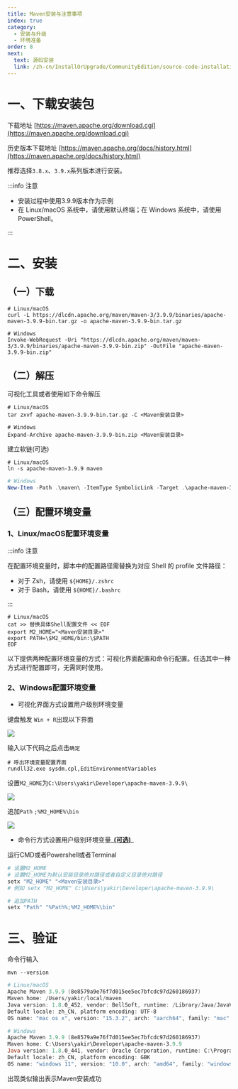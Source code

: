 ```yaml
---
title: Maven安装与注意事项
index: true
category:
  - 安装与升级
  - 环境准备
order: 8
next:
  text: 源码安装
  link: /zh-cn/InstallOrUpgrade/CommunityEdition/source-code-installation.md
---
```

# 一、下载安装包
下载地址 [https://maven.apache.org/download.cgi](https://maven.apache.org/download.cgi)

历史版本下载地址 [https://maven.apache.org/docs/history.html](https://maven.apache.org/docs/history.html)

推荐选择`3.8.x`、`3.9.x`系列版本进行安装。

:::info 注意

+ 安装过程中使用3.9.9版本作为示例
+ 在 Linux/macOS 系统中，请使用默认终端；在 Windows 系统中，请使用 PowerShell。

:::

# 二、安装
## （一）下载
```shell
# Linux/macOS
curl -L https://dlcdn.apache.org/maven/maven-3/3.9.9/binaries/apache-maven-3.9.9-bin.tar.gz -o apache-maven-3.9.9-bin.tar.gz
```

```shell
# Windows
Invoke-WebRequest -Uri "https://dlcdn.apache.org/maven/maven-3/3.9.9/binaries/apache-maven-3.9.9-bin.zip" -OutFile "apache-maven-3.9.9-bin.zip"
```

## （二）解压
可视化工具或者使用如下命令解压

```shell
# Linux/macOS
tar zxvf apache-maven-3.9.9-bin.tar.gz -C <Maven安装目录>
```

```shell
# Windows
Expand-Archive apache-maven-3.9.9-bin.zip <Maven安装目录>
```

建立软链(可选)

```shell
# Linux/macOS
ln -s apache-maven-3.9.9 maven
```

```powershell
# Windows
New-Item -Path .\maven\ -ItemType SymbolicLink -Target .\apache-maven-3.9.9
```

## （三）配置环境变量
### 1、Linux/macOS配置环境变量
:::info 注意

在配置环境变量时，脚本中的配置路径需替换为对应 Shell 的 profile 文件路径：

+ 对于 Zsh，请使用 `${HOME}/.zshrc`
+ 对于 Bash，请使用 `${HOME}/.bashrc`

:::

```shell
# Linux/macOS
cat >> 替换具体Shell配置文件 << EOF
export M2_HOME="<Maven安装目录>"
export PATH=\$M2_HOME/bin:\$PATH
EOF
```

以下提供两种配置环境变量的方式：可视化界面配置和命令行配置。任选其中一种方式进行配置即可，无需同时使用。

### 2、Windows配置环境变量
+ 可视化界面方式设置用户级别环境变量

键盘触发 `Win + R`出现以下界面

![](https://oinone-jar.oss-cn-zhangjiakou.aliyuncs.com/welcome-document/Installation-and-Upgrade/Preparing-the-development-environment/maven/1.png)

输入以下代码之后点击`确定`

```shell
# 呼出环境变量配置界面
rundll32.exe sysdm.cpl,EditEnvironmentVariables
```

设置`M2_HOME`为`C:\Users\yakir\Developer\apache-maven-3.9.9\`

![](https://oinone-jar.oss-cn-zhangjiakou.aliyuncs.com/welcome-document/Installation-and-Upgrade/Preparing-the-development-environment/maven/2.png)

追加`Path` `;%M2_HOME%\bin`

![](https://oinone-jar.oss-cn-zhangjiakou.aliyuncs.com/welcome-document/Installation-and-Upgrade/Preparing-the-development-environment/maven/3.png)



+ 命令行方式设置用户级别环境变量_**<u>(可选)</u>**_

运行CMD或者Powershell或者Terminal

```powershell
# 设置M2_HOME
# 设置M2_HOME为默认安装目录绝对路径或者自定义目录绝对路径
setx "M2_HOME" "<Maven安装目录>"
# 例如 setx "M2_HOME" C:\Users\yakir\Developer\apache-maven-3.9.9\
```

```powershell
# 追加PATH
setx "Path" "%Path%;%M2_HOME%\bin"
```

# 三、验证
命令行输入

`mvn --version`

```powershell
# Linux/macOS
Apache Maven 3.9.9 (8e8579a9e76f7d015ee5ec7bfcdc97d260186937)
Maven home: /Users/yakir/local/maven
Java version: 1.8.0_452, vendor: BellSoft, runtime: /Library/Java/JavaVirtualMachines/liberica-jdk-8-full.jdk/Contents/Home/jre
Default locale: zh_CN, platform encoding: UTF-8
OS name: "mac os x", version: "15.3.2", arch: "aarch64", family: "mac"
```

```powershell
# Windows
Apache Maven 3.9.9 (8e8579a9e76f7d015ee5ec7bfcdc97d260186937)
Maven home: C:\Users\yakir\Developer\apache-maven-3.9.9
Java version: 1.8.0_441, vendor: Oracle Corporation, runtime: C:\Program Files\Java\jdk-1.8\jre
Default locale: zh_CN, platform encoding: GBK
OS name: "windows 11", version: "10.0", arch: "amd64", family: "windows"
```

出现类似输出表示Maven安装成功

